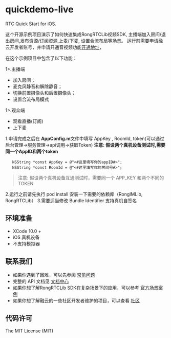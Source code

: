 # quickdemo-live
RTC Quick Start for iOS.

这个开源示例项目演示了如何快速集成RongRTCLib视频SDK, 主播端加入房间/退出房间,发布资源/订阅资源,上麦/下麦, 设置合流布局等场景。
运行前需要申请融云开发者账号，并申请开通音视频功能[开通地址](https://www.rongcloud.cn/docs/)，

在这个示例项目中包含了以下功能：

1>.主播端
- 加入房间；
- 麦克风静音和解除静音；
- 切换前置摄像头和后置摄像头；
- 设置合流布局模式

1>.观众端
- 观看直播(订阅)
- 上下麦

1.申请完成之后在 **AppConfig.m**文件中填写 AppKey , RoomId, token(可以通过后台管理->服务管理->api调用->获取Token)
**注意: 假设两个真机设备测试时,需要同一个AppID和两个token**

```
   NSString *const AppKey = @"<#这里填写你的appID#>";
   NSString *const RoomId = @"<#这里填写你的房间号#>";
```

> 注意: 假设两个真机设备互通测试时，需要同一个 APP_KEY 和两个不同的 TOKEN

2.运行之前请先执行 pod install 安装一下需要的依赖库（RongIMLib, RongRTCLib）
3.需要适当修改 Bundle Identifier 支持真机自签名

## 环境准备

- XCode 10.0 +
- iOS 真机设备
- 不支持模拟器


## 联系我们

- 如果你遇到了困难，可以先参阅 [常见问题](https://docs.rongcloud.cn/v4/views/im/ui/faq/overview.html)
- 完整的 API 文档见 [文档中心](https://docs.rongcloud.cn/v4/)
- 如果你想了解RongRTCLib SDK在复杂场景下的应用，可以参考 [官方场景案例](https://www.rongcloud.cn/downloads/demo)
- 如果你想了解融云的一些社区开发者维护的项目，可以查看 [社区](https://geekonline.rongcloud.cn/)

## 代码许可

The MIT License (MIT)
